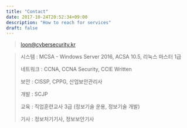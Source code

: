 ```yaml
---
title: "Contact"
date: 2017-10-24T20:52:34+09:00
description: "How to reach for services"
draft: false
---
```

> loon@cybersecurity.kr

> 시스템 : MCSA - Windows Server 2016, ACSA 10.5, 리눅스 마스터 1급
>
> 네트워크 : CCNA, CCNA Security, CCIE Written
>
> 보안 : CISSP, CPPG, 산업보안관리사
>
> 개발 : SCJP
>
> 교육 : 직업훈련교사 3급 (정보기술 운용, 정보기술 개발)
>
> 기사 : 정보처기기사, 정보보안기사

